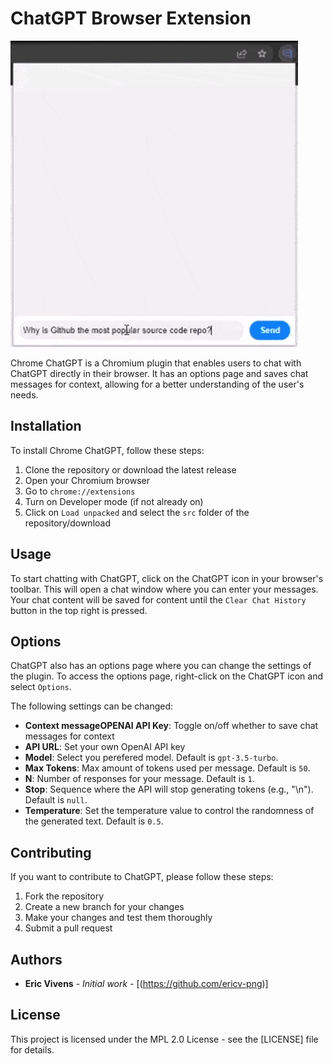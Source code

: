 # ChatGPT Browser Extension
![Alt Text](./docs/chrome-chat-gpt-demo.gif)


Chrome ChatGPT is a Chromium plugin that enables users to chat with ChatGPT directly in their browser. It has an options page and saves chat messages for context, allowing for a better understanding of the user's needs.

## Installation

To install Chrome ChatGPT, follow these steps:

1. Clone the repository or download the latest release
2. Open your Chromium browser
3. Go to `chrome://extensions`
4. Turn on Developer mode (if not already on)
5. Click on `Load unpacked` and select the `src` folder of the repository/download

## Usage

To start chatting with ChatGPT, click on the ChatGPT icon in your browser's toolbar. This will open a chat window where you can enter your messages. Your chat content will be saved for content until the `Clear Chat History` button in the top right is pressed.

## Options

ChatGPT also has an options page where you can change the settings of the plugin. To access the options page, right-click on the ChatGPT icon and select `Options`.

The following settings can be changed:

- **Context messageOPENAI API Key**: Toggle on/off whether to save chat messages for context
- **API URL**: Set your own OpenAI API key
- **Model**: Select you perefered model. Default is `gpt-3.5-turbo`.
- **Max Tokens**: Max amount of tokens used per message. Default is `50`.
- **N**: Number of responses for your message. Default is `1`.
- **Stop**: Sequence where the API will stop generating tokens (e.g., "\n"). Default is `null`.
- **Temperature**: Set the temperature value to control the randomness of the generated text. Default is `0.5`.



## Contributing

If you want to contribute to ChatGPT, please follow these steps:

1. Fork the repository
2. Create a new branch for your changes
3. Make your changes and test them thoroughly
4. Submit a pull request

## Authors

- **Eric Vivens** - *Initial work* - [(https://github.com/ericv-png)]

## License

This project is licensed under the MPL 2.0 License - see the [LICENSE] file for details.
